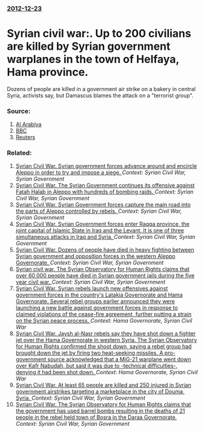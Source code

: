 ### [2012-12-23](/news/2012/12/23/index.md)

# Syrian civil war:. Up to 200 civilians are killed by Syrian government warplanes in the town of Helfaya, Hama province. 

Dozens of people are killed in a government air strike on a bakery in central Syria, activists say, but Damascus blames the attack on a &quot;terrorist group&quot;.


### Source:

1. [Al Arabiya](http://english.alarabiya.net/articles/2012/12/23/256715.html)
2. [BBC](http://www.bbc.co.uk/news/world-middle-east-20832740)
3. [Reuters](http://www.reuters.com/article/2012/12/23/us-syria-crisis-airstrike-idUSBRE8BM07C20121223)

### Related:

1. [Syrian Civil War. Syrian government forces advance around and encircle Aleppo in order to try and impose a siege. ](/news/2016/09/4/syrian-civil-war-syrian-government-forces-advance-around-and-encircle-aleppo-in-order-to-try-and-impose-a-siege.md) _Context: Syrian Civil War, Syrian Government_
2. [Syrian Civil War. The Syrian Government continues its offensive against Fatah Halab in Aleppo with hundreds of bombing raids. ](/news/2016/09/23/syrian-civil-war-the-syrian-government-continues-its-offensive-against-fatah-halab-in-aleppo-with-hundreds-of-bombing-raids.md) _Context: Syrian Civil War, Syrian Government_
3. [Syrian Civil War. Syrian Government forces capture the main road into the parts of Aleppo controlled by rebels. ](/news/2016/07/17/syrian-civil-war-syrian-government-forces-capture-the-main-road-into-the-parts-of-aleppo-controlled-by-rebels.md) _Context: Syrian Civil War, Syrian Government_
4. [Syrian Civil War. Syrian Government forces enter Raqqa province, the joint capital of Islamic State in Iraq and the Levant. It is one of three simultaneous attacks in Iraq and Syria. ](/news/2016/06/4/syrian-civil-war-syrian-government-forces-enter-raqqa-province-the-joint-capital-of-islamic-state-in-iraq-and-the-levant-it-is-one-of-thr.md) _Context: Syrian Civil War, Syrian Government_
5. [Syrian Civil War. Dozens of people have died in heavy fighting between Syrian government and opposition forces in the western Aleppo Governorate. ](/news/2016/05/4/syrian-civil-war-dozens-of-people-have-died-in-heavy-fighting-between-syrian-government-and-opposition-forces-in-the-western-aleppo-governo.md) _Context: Syrian Civil War, Syrian Government_
6. [Syrian civil war. The Syrian Observatory for Human Rights claims that over 60,000 people have died in Syrian government jails during the five year civil war. ](/news/2016/05/22/syrian-civil-war-the-syrian-observatory-for-human-rights-claims-that-over-60-000-people-have-died-in-syrian-government-jails-during-the-fiv.md) _Context: Syrian Civil War, Syrian Government_
7. [Syrian Civil War. Syrian rebels launch new offensives against government forces in the country's Latakia Governorate and Hama Governorate. Several rebel groups earlier announced they were launching a new battle against government forces in response to claimed violations of the cease-fire agreement, further putting a strain on the Syrian peace process. ](/news/2016/04/18/syrian-civil-war-syrian-rebels-launch-new-offensives-against-government-forces-in-the-country-s-latakia-governorate-and-hama-governorate-s.md) _Context: Hama Governorate, Syrian Civil War_
8. [Syrian Civil War. Jaysh al-Nasr rebels say they have shot down a fighter jet over the Hama Governorate in western Syria. The Syrian Observatory for Human Rights confirmed the shoot down, saying a rebel group had brought down the jet by firing two heat-seeking missiles. A pro-government source acknowledged that a MiG-21 warplane went down over Kafr Nabudah, but said it was due to -technical difficulties-, denying it had been shot down. ](/news/2016/03/12/syrian-civil-war-jaysh-al-nasr-rebels-say-they-have-shot-down-a-fighter-jet-over-the-hama-governorate-in-western-syria-the-syrian-observat.md) _Context: Hama Governorate, Syrian Civil War_
9. [Syrian Civil War. At least 65 people are killed and 250 injured in Syrian government airstrikes targeting a marketplace in the city of Douma, Syria. ](/news/2015/10/30/syrian-civil-war-at-least-65-people-are-killed-and-250-injured-in-syrian-government-airstrikes-targeting-a-marketplace-in-the-city-of-douma.md) _Context: Syrian Civil War, Syrian Government_
10. [Syrian Civil War. The Syrian Observatory for Human Rights claims that the government has used barrel bombs resulting in the deaths of 21 people in the rebel held town of Bosra in the Daraa Governorate. ](/news/2015/09/17/syrian-civil-war-the-syrian-observatory-for-human-rights-claims-that-the-government-has-used-barrel-bombs-resulting-in-the-deaths-of-21-peo.md) _Context: Syrian Civil War, Syrian Government_
